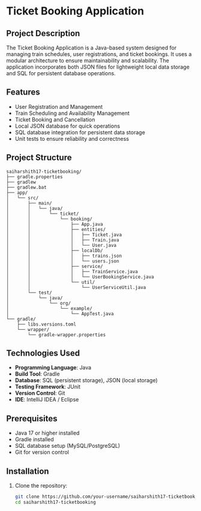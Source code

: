 # Ticket Booking Application  

## Project Description  
The Ticket Booking Application is a Java-based system designed for managing train schedules, user registrations, and ticket bookings. It uses a modular architecture to ensure maintainability and scalability. The application incorporates both JSON files for lightweight local data storage and SQL for persistent database operations.  

## Features  
- User Registration and Management  
- Train Scheduling and Availability Management  
- Ticket Booking and Cancellation  
- Local JSON database for quick operations  
- SQL database integration for persistent data storage  
- Unit tests to ensure reliability and correctness  

## Project Structure  
```plaintext
saiharshith17-ticketbooking/
├── gradle.properties
├── gradlew
├── gradlew.bat
├── app/
│   └── src/
│       ├── main/
│       │   └── java/
│       │       └── ticket/
│       │           └── booking/
│       │               ├── App.java
│       │               ├── entities/
│       │               │   ├── Ticket.java
│       │               │   ├── Train.java
│       │               │   └── User.java
│       │               ├── localDb/
│       │               │   ├── trains.json
│       │               │   └── users.json
│       │               ├── service/
│       │               │   ├── TrainService.java
│       │               │   └── UserBookingService.java
│       │               └── util/
│       │                   └── UserServiceUtil.java
│       └── test/
│           └── java/
│               └── org/
│                   └── example/
│                       └── AppTest.java
└── gradle/
    ├── libs.versions.toml
    └── wrapper/
        └── gradle-wrapper.properties
```

## Technologies Used  
- **Programming Language**: Java  
- **Build Tool**: Gradle  
- **Database**: SQL (persistent storage), JSON (local storage)  
- **Testing Framework**: JUnit  
- **Version Control**: Git  
- **IDE**: IntelliJ IDEA / Eclipse  

## Prerequisites  
- Java 17 or higher installed  
- Gradle installed  
- SQL database setup (MySQL/PostgreSQL)  
- Git for version control  

## Installation  
1. Clone the repository:  
   ```bash
   git clone https://github.com/your-username/saiharshith17-ticketbooking.git
   cd saiharshith17-ticketbooking

